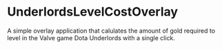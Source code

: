 # UnderlordsLevelCostOverlay

A simple overlay application that calulates the amount of gold required to level in the Valve game Dota Underlords with a single click.
